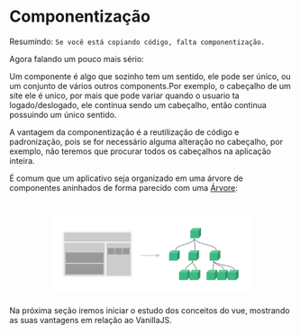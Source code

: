 # Componentização

Resumindo: `Se você está copiando código, falta componentização.`

Agora falando um pouco mais sério:

Um componente é algo que sozinho tem um sentido, ele pode ser único, ou um conjunto de vários outros components.Por exemplo, o cabeçalho de um site ele é unico, por mais que pode variar quando o usuario ta logado/deslogado, ele continua sendo um cabeçalho, então continua possuindo um único sentido.

A vantagem da componentização é a reutilização de código e padronização, pois se for necessário alguma alteração no cabeçalho, por exemplo, não teremos que procurar todos os cabeçalhos na aplicação inteira.

É comum que um aplicativo seja organizado em uma árvore de componentes aninhados de forma parecido com uma [Árvore](https://pt.wikibooks.org/wiki/Algoritmos_e_Estruturas_de_Dados/%C3%81rvore):

<h1 align="center">
  <img src="../../assets/Iniciando com Vue/Componentização/componentization.png" alt="Imagem mostrando o sentido de componentização" width="70%">
</h1>

Na próxima seção iremos iniciar o estudo dos conceitos do vue, mostrando as suas vantagens em relação ao VanillaJS.